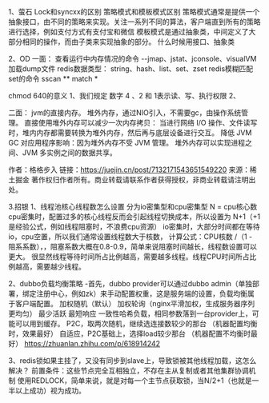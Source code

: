 1、萤石
Lock和syncxx的区别
策略模式和模板模式区别
    策略模式通常是提供一个抽象接口，由不同的策略来实现。关注一系列不同的算法，客户端直到所有的策略进行选择，例如支付方式有支付宝和微信
    模板模式是通过抽象类，中间定义了大部分相同的操作，而由子类来实现抽象的部分。
什么时候用接口、抽象类

2、OD
一面：
查看运行中内存情况的命令
--jmap、jstat、jconsole、visualVM加载dump文件
redis数据类型：
    string、hash、list、set、zset
redis模糊匹配set的命令
    sscan ** match *

chmod 640的意义
1、我们规定 数字 4 、2 和 1表示读、写、执行权限
2、

二面：
jvm的直接内存。
堆外内存，通过NIO引入，不需要gc，由操作系统管理。
直接使用堆外内存可以减少一次内存拷贝： 当进行网络 I/O 操作、文件读写时，堆内内存都需要转换为堆外内存，然后再与底层设备进行交互。
降低 JVM GC 对应用程序影响：因为堆外内存不受 JVM 管理。
堆外内存可以实现进程之间、JVM 多实例之间的数据共享。

作者：格格步入
链接：https://juejin.cn/post/7132171543651549220
来源：稀土掘金
著作权归作者所有。商业转载请联系作者获得授权，非商业转载请注明出处。


3.招银
1、线程池核心线程数怎么设置
分为io密集型和cpu密集型
    N = cpu核心数
    cpu密集时，配置过多的核心线程反而会引起线程切换成本，所以设置为 N+1（+1是经验公式，例如线程阻塞时，不浪费cpu资源）
    io密集时，大部分时间都在等待io，cpu空置，所以我们通常设置线程数大于核数，
    计算公式：CPU核数 /（1 - 阻系系数），，阻塞系数大概在0.8-0.9，简单来说阻塞时间越长，线程数设置可以更大。
    很显然线程等待时间所占比例越高，需要越多线程。线程CPU时间所占比例越高，需要越少线程。
 
2、dubbo负载均衡策略
    -首先，dubbo provider可以通过dubbo admin（单独部署，绑定注册中心，例如zk）来手动配置权重，这是服务端的设置，负载均衡属于客户端配置。
    加权随机（默认）
    加权轮询（nginx平滑加权，生成服务器序列更均匀）
    最少活跃
    最短响应
    一致性哈希负载，相同参数落到一台provider上，可能可以用到缓存。
    P2C，取两次随机，继续选连接数较少的那台 （机器配置均衡时，效果最好）
    自适应，P2C基础上，选择load较少那台   （机器配置不均衡时最好）
    https://zhuanlan.zhihu.com/p/618914242

3、redis锁如果主挂了，又没有同步到slave上，导致锁被其他线程加载，这怎么解决？
    前置条件：这些节点完全互相独立，不存在主从复制或者其他集群协调机制
    使用REDLOCK，简单来说，就是对每一个主节点获取锁，当N/2+1（也就是一半以上成功）视为成功。